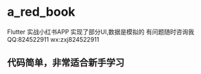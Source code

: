 # a_red_book

Flutter 实战小红书APP
实现了部分UI,数据是模拟的
有问题随时咨询我
QQ:824522911
wx:zxj824522911
## 代码简单，非常适合新手学习


